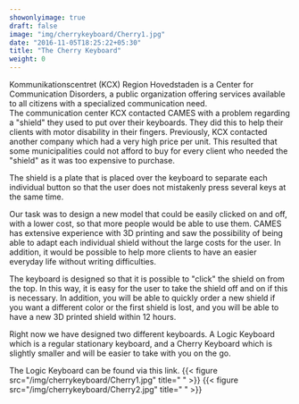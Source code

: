 ```yaml
---
showonlyimage: true
draft: false
image: "img/cherrykeyboard/Cherry1.jpg"
date: "2016-11-05T18:25:22+05:30"
title: "The Cherry Keyboard"
weight: 0
---
```


Kommunikationscentret (KCX) Region Hovedstaden is a Center for Communication Disorders, a public organization offering services available to all citizens with a specialized communication need.  
The communication center KCX contacted CAMES with a problem regarding a "shield" they used to put over their keyboards. They did this to help their clients with motor disability in their fingers.
Previously, KCX contacted another company which had a very high price per unit. This resulted that some municipalities could not afford to buy for every client who needed the "shield" as it was too expensive to purchase.

The shield is a plate that is placed over the keyboard to separate each individual button so that the user does not mistakenly press several keys at the same time.

Our task was to design a new model that could be easily clicked on and off, with a lower cost, so that more people would be able to use them. CAMES has extensive experience with 3D printing and saw the possibility of being able to adapt each individual shield without the large costs for the user. In addition, it would be possible to help more clients to have an easier everyday life without writing difficulties.

The keyboard is designed so that it is possible to "click" the shield on from the top. In this way, it is easy for the user to take the shield off and on if this is necessary. In addition, you will be able to quickly order a new shield if you want a different color or the first shield is lost, and you will be able to have a new 3D printed shield within 12 hours.

Right now we have designed two different keyboards. A Logic Keyboard which is a regular stationary keyboard, and a Cherry Keyboard which is slightly smaller and will be easier to take with you on the go.

The Logic Keyboard can be found via this link.
{{< figure src="/img/cherrykeyboard/Cherry1.jpg" title=" " >}}
{{< figure src="/img/cherrykeyboard/Cherry2.jpg" title=" " >}}
